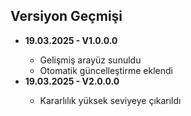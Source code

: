 ## Versiyon Geçmişi
<div  align="left"  id="workflow">

<ul>
	<li><b>19.03.2025 - V1.0.0.0</b></li>
	<ul>
		<li>Gelişmiş arayüz sunuldu</li>
		<li>Otomatik güncelleştirme eklendi</li>
	</ul>
	<li><b>19.03.2025 - V</b><b id="version">2.0.0.0</b></li>
	<ul>
		<li>Kararlılık yüksek seviyeye çıkarıldı</li>
	</ul>
</ul>

</div>
